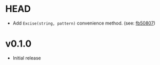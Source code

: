 # HEAD
* Add `Excise(string, pattern)` convenience method. (see: [fb50807](https://github.com/ezkl/excise/commit/fb5080776b722cf6c2f0fabb419374b4e1e7674a))

# v0.1.0
* Initial release
